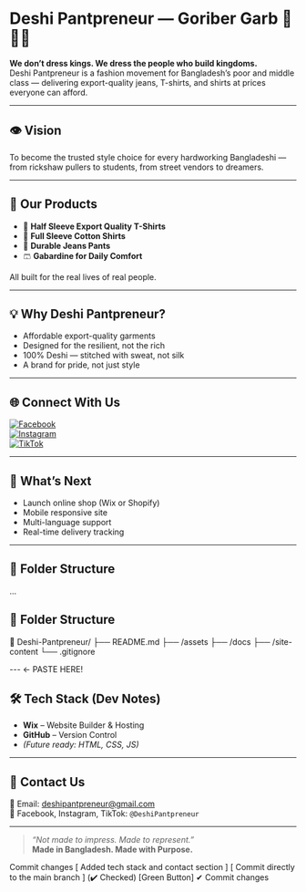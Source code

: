 # Deshi Pantpreneur — Goriber Garb 👕🇧🇩

**We don’t dress kings. We dress the people who build kingdoms.**  
Deshi Pantpreneur is a fashion movement for Bangladesh’s poor and middle class — delivering export-quality jeans, T-shirts, and shirts at prices everyone can afford.

---

## 👁️ Vision

To become the trusted style choice for every hardworking Bangladeshi — from rickshaw pullers to students, from street vendors to dreamers.

---

## 🧵 Our Products

- 👕 **Half Sleeve Export Quality T-Shirts**
- 👔 **Full Sleeve Cotton Shirts**
- 👖 **Durable Jeans Pants**
- 🩳 **Gabardine for Daily Comfort**

All built for the real lives of real people.

---

## 💡 Why Deshi Pantpreneur?

- Affordable export-quality garments
- Designed for the resilient, not the rich
- 100% Deshi — stitched with sweat, not silk
- A brand for pride, not just style

---

## 🌐 Connect With Us

[![Facebook](https://img.shields.io/badge/Facebook-DeshiPantpreneur-1877F2?style=flat&logo=facebook&logoColor=white)](https://facebook.com/DeshiPantpreneur)  
[![Instagram](https://img.shields.io/badge/Instagram-DeshiPantpreneur-E4405F?style=flat&logo=instagram&logoColor=white)](https://instagram.com/DeshiPantpreneur)  
[![TikTok](https://img.shields.io/badge/TikTok-DeshiPantpreneur-000000?style=flat&logo=tiktok&logoColor=white)](https://tiktok.com/@DeshiPantpreneur)

---

## 🚀 What’s Next

- Launch online shop (Wix or Shopify)
- Mobile responsive site
- Multi-language support
- Real-time delivery tracking

---

## 🧰 Folder Structure
...

## 🧰 Folder Structure

📁 Deshi-Pantpreneur/
├── README.md
├── /assets
├── /docs
├── /site-content
└── .gitignore

---            ← PASTE HERE!

## 🛠️ Tech Stack (Dev Notes)

- **Wix** – Website Builder & Hosting  
- **GitHub** – Version Control  
- *(Future ready: HTML, CSS, JS)*

---

## 📩 Contact Us

📧 Email: deshipantpreneur@gmail.com  
📱 Facebook, Instagram, TikTok: `@DeshiPantpreneur`

---

> _“Not made to impress. Made to represent.”_  
> **Made in Bangladesh. Made with Purpose.**

Commit changes
[ Added tech stack and contact section ]
[ Commit directly to the main branch ]  (✔️ Checked)
[Green Button] ✔ Commit changes

